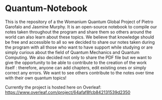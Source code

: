 # Quantum-Notebook
This is the repository of a the Womanium Quantum Global Project of Pietro Garofalo and Jasmine Murphy.
It is an open-source notebook to compile our notes taken throughout the program and share them so others around the world can also learn about these topics.
We believe that knowledge should be free and accessible to all so we decided to share our notes taken during the program with all those who want to have support while studying or are simply curious about the field of Quantum Mechanics and Quantum Computing.
We also decided not only to share the PDF file but we want to give the opportunity to be able to contribute to the creation of the work itself : therefore, anyone can add chapters, edit existing ones or simply correct any errors. 
We want to see others contribute to the notes over time with their own quantum topics!

Currently the project is hosted here on Overleaf: https://www.overleaf.com/project/64afaf8fcb842131539d2350
